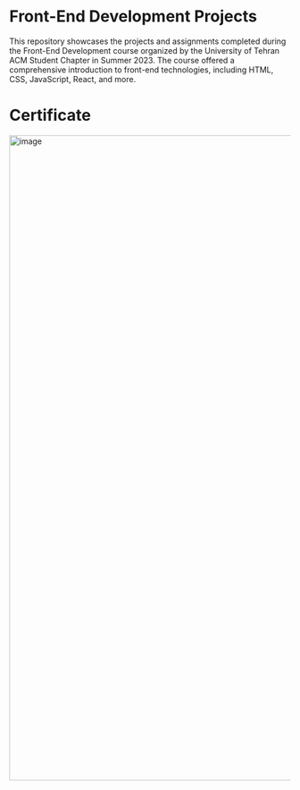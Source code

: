 # Front-End Development Projects
This repository showcases the projects and assignments completed during the Front-End Development course organized by the University of Tehran ACM Student Chapter in Summer 2023. The course offered a comprehensive introduction to front-end technologies, including HTML, CSS, JavaScript, React, and more.

# Certificate
<img width="1155" alt="image" src="https://github.com/user-attachments/assets/d767a018-79b2-4a50-b181-8169a8e1db21" />


